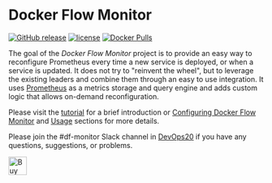 # Docker Flow Monitor

[![GitHub release](https://img.shields.io/github/release/vfarcic/docker-flow-monitor.svg)]()
[![license](https://img.shields.io/github/license/vfarcic/docker-flow-monitor.svg)]()
[![Docker Pulls](https://img.shields.io/docker/pulls/vfarcic/docker-flow-monitor.svg)]()

The goal of the *Docker Flow Monitor* project is to provide an easy way to reconfigure Prometheus every time a new service is deployed, or when a service is updated. It does not try to "reinvent the wheel", but to leverage the existing leaders and combine them through an easy to use integration. It uses [Prometheus](https://prometheus.io/) as a metrics storage and query engine and adds custom logic that allows on-demand reconfiguration.

Please visit the [tutorial](/tutorial) for a brief introduction or [Configuring Docker Flow Monitor](/config) and [Usage](/usage) sections for more details.

Please join the #df-monitor Slack channel in [DevOps20](http://slack.devops20toolkit.com/) if you have any questions, suggestions, or problems.

<a href='https://ko-fi.com/A655LRB' target='_blank'><img height='36' style='border:0px;height:36px;' src='https://az743702.vo.msecnd.net/cdn/kofi2.png?v=0' border='0' alt='Buy Me a Coffee at ko-fi.com' /></a>
